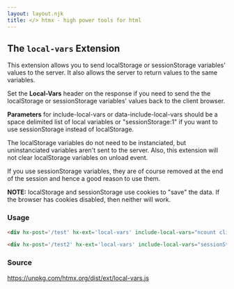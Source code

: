 ```yaml
---
layout: layout.njk
title: </> htmx - high power tools for html
---
```


## The `local-vars` Extension

This extension allows you to send localStorage or sessionStorage variables' 
values to the server. It also allows the 
server to return values to the same variables.  

Set the **Local-Vars** header on the response
if you need to send the the localStorage or sessionStorage variables' values back to the client browser.  

**Parameters** for include-local-vars or data-include-local-vars 
should be a space delimited 
list of local variables or "sessionStorage:1" if you want to use sessionStorage
instead of localStorage.  

The localStorage variables do not need to be instanciated, but uninstanciated variables aren't sent to the server.  Also, this extension will not clear localStorage variables on unload event.  

If you use sessionStorage variables, they are of course removed at the end of the session and hence a good reason to use them.

**NOTE:** localStorage and sessionStorage use cookies to "save" the data.  If the browser has cookies disabled, then neither will work.

### Usage

```html
<div hx-post='/test' hx-ext='local-vars' include-local-vars="ncount clientdate">click me</div>

<div hx-post='/test2' hx-ext='local-vars' include-local-vars="sessionStorage:1 mdata">click me</div>

```

### Source

<https://unpkg.com/htmx.org/dist/ext/local-vars.js>
